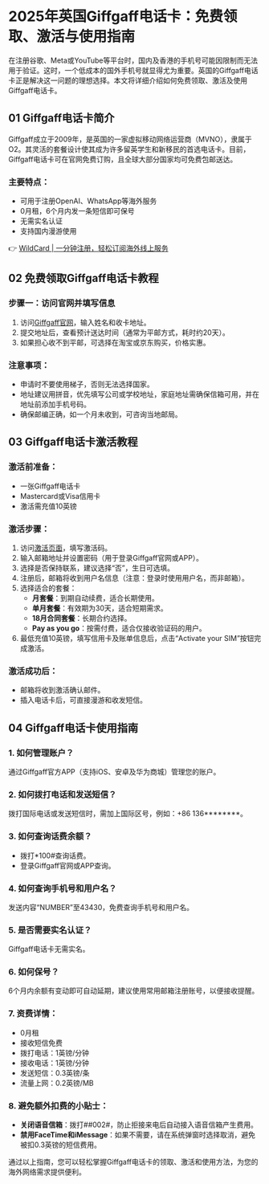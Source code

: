 # 2025年英国Giffgaff电话卡：免费领取、激活与使用指南

在注册谷歌、Meta或YouTube等平台时，国内及香港的手机号可能因限制而无法用于验证。这时，一个低成本的国外手机号就显得尤为重要。英国的Giffgaff电话卡正是解决这一问题的理想选择。本文将详细介绍如何免费领取、激活及使用Giffgaff电话卡。

## 01 Giffgaff电话卡简介

Giffgaff成立于2009年，是英国的一家虚拟移动网络运营商（MVNO），隶属于O2。其灵活的套餐设计使其成为许多留英学生和新移民的首选电话卡。目前，Giffgaff电话卡可在官网免费订购，且全球大部分国家均可免费包邮送达。

### 主要特点：

- 可用于注册OpenAI、WhatsApp等海外服务  
- 0月租，6个月内发一条短信即可保号  
- 无需实名认证  
- 支持国内漫游使用  

👉 [WildCard | 一分钟注册，轻松订阅海外线上服务](https://bbtdd.com/WildCard)

## 02 免费领取Giffgaff电话卡教程

### 步骤一：访问官网并填写信息  
1. 访问[Giffgaff官网](fgaff.com/free-sim-cards)，输入姓名和收卡地址。  
2. 提交地址后，查看预计送达时间（通常为平邮方式，耗时约20天）。  
3. 如果担心收不到平邮，可选择在淘宝或京东购买，价格实惠。  

### 注意事项：  
- 申请时不要使用梯子，否则无法选择国家。  
- 地址建议用拼音，优先填写公司或学校地址，家庭地址需确保信箱可用，并在地址前添加手机号码。  
- 确保邮编正确，如一个月未收到，可咨询当地邮局。  

## 03 Giffgaff电话卡激活教程

### 激活前准备：  
- 一张Giffgaff电话卡  
- Mastercard或Visa信用卡  
- 激活需充值10英镑  

### 激活步骤：  
1. 访问[激活页面](https://giffgaff.com/activate)，填写激活码。  
2. 输入邮箱地址并设置密码（用于登录Giffgaff官网或APP）。  
3. 选择是否保持联系，建议选择“否”，生日可选填。  
4. 注册后，邮箱将收到用户名信息（注意：登录时使用用户名，而非邮箱）。  
5. 选择适合的套餐：  
   - **月套餐**：到期自动续费，适合长期使用。  
   - **单月套餐**：有效期为30天，适合短期需求。  
   - **18月合同套餐**：长期合约选择。  
   - **Pay as you go**：按需付费，适合仅接收验证码的用户。  
6. 最低充值10英镑，填写信用卡及账单信息后，点击“Activate your SIM”按钮完成激活。  

### 激活成功后：  
- 邮箱将收到激活确认邮件。  
- 插入电话卡后，可直接漫游和收发短信。  

## 04 Giffgaff电话卡使用指南

### 1. 如何管理账户？  
通过Giffgaff官方APP（支持iOS、安卓及华为商城）管理您的账户。  

### 2. 如何拨打电话和发送短信？  
拨打国际电话或发送短信时，需加上国际区号，例如：+86 136********。  

### 3. 如何查询话费余额？  
- 拨打*100#查询话费。  
- 登录Giffgaff官网或APP查询。  

### 4. 如何查询手机号和用户名？  
发送内容“NUMBER”至43430，免费查询手机号和用户名。  

### 5. 是否需要实名认证？  
Giffgaff电话卡无需实名。  

### 6. 如何保号？  
6个月内余额有变动即可自动延期，建议使用常用邮箱注册账号，以便接收提醒。  

### 7. 资费详情：  
- 0月租  
- 接收短信免费  
- 拨打电话：1英镑/分钟  
- 接收电话：1英镑/分钟  
- 发送短信：0.3英镑/条  
- 流量上网：0.2英镑/MB  

### 8. 避免额外扣费的小贴士：  
- **关闭语音信箱**：拨打##002#，防止拒接来电后自动接入语音信箱产生费用。  
- **禁用FaceTime和iMessage**：如果不需要，请在系统弹窗时选择取消，避免被扣0.3英镑的短信费用。  

通过以上指南，您可以轻松掌握Giffgaff电话卡的领取、激活和使用方法，为您的海外网络需求提供便利。
